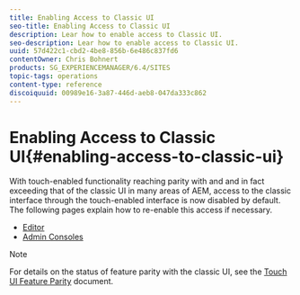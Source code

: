 ```yaml
---
title: Enabling Access to Classic UI
seo-title: Enabling Access to Classic UI
description: Lear how to enable access to Classic UI.
seo-description: Lear how to enable access to Classic UI.
uuid: 57d422c1-cbd2-4be8-856b-6e486c837fd6
contentOwner: Chris Bohnert
products: SG_EXPERIENCEMANAGER/6.4/SITES
topic-tags: operations
content-type: reference
discoiquuid: 00989e16-3a87-446d-aeb8-047da333c862
---
```


# Enabling Access to Classic UI{#enabling-access-to-classic-ui}

With touch-enabled functionality reaching parity with and and in fact exceeding that of the classic UI in many areas of AEM, access to the classic interface through the touch-enabled interface is now disabled by default. The following pages explain how to re-enable this access if necessary.

* [Editor](../../../sites/administering/using/enable-classic-ui-editor.md)
* [Admin Consoles](../../../sites/administering/using/enable-classic-ui-admin.md)

>[!NOTE]
>
>For details on the status of feature parity with the classic UI, see the [Touch UI Feature Parity](../../../release-notes/touch-ui-features-status.md) document.

